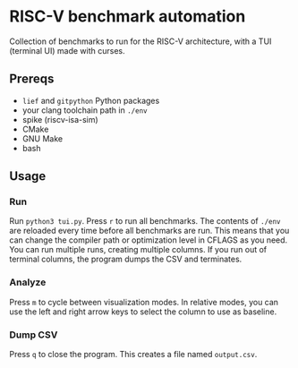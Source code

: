# RISC-V benchmark automation

Collection of benchmarks to run for the RISC-V architecture, with a TUI (terminal UI) made with curses.

## Prereqs

+ `lief` and `gitpython` Python packages
+ your clang toolchain path in `./env`
+ spike (riscv-isa-sim)
+ CMake
+ GNU Make
+ bash

## Usage

### Run

Run `python3 tui.py`. Press `r` to run all benchmarks. The contents of `./env` are reloaded every time before all benchmarks are run. This means that you can change the compiler path or optimization level in CFLAGS as you need.
You can run multiple runs, creating multiple columns. If you run out of terminal columns, the program dumps the CSV and terminates.

### Analyze

Press `m` to cycle between visualization modes. In relative modes, you can use the left and right arrow keys to select the column to use as baseline.

### Dump CSV

Press `q` to close the program. This creates a file named `output.csv`.
